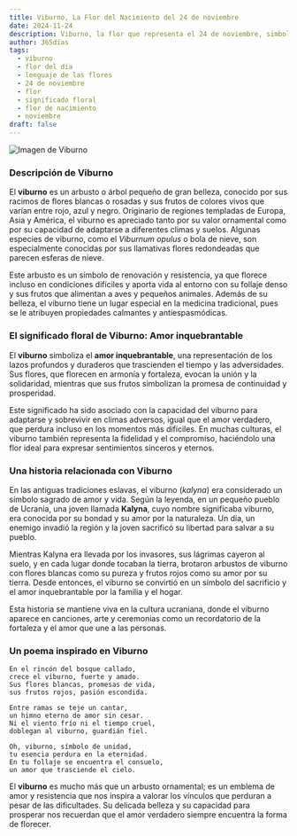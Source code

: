 ```yaml
---
title: Viburno, La Flor del Nacimiento del 24 de noviembre
date: 2024-11-24
description: Viburno, la flor que representa el 24 de noviembre, simboliza Amor inquebrantable. Descubre su fascinante historia, significado en el lenguaje de las flores y una poesía que celebra su belleza.
author: 365días
tags:
  - viburno
  - flor del día
  - lenguaje de las flores
  - 24 de noviembre
  - flor
  - significado floral
  - flor de nacimiento
  - noviembre
draft: false
---
```



![Imagen de Viburno](https://cdn.pixabay.com/photo/2019/05/19/21/28/viburnum-4215322_1280.jpg#center)


### Descripción de Viburno

El **viburno** es un arbusto o árbol pequeño de gran belleza, conocido por sus racimos de flores blancas o rosadas y sus frutos de colores vivos que varían entre rojo, azul y negro. Originario de regiones templadas de Europa, Asia y América, el viburno es apreciado tanto por su valor ornamental como por su capacidad de adaptarse a diferentes climas y suelos. Algunas especies de viburno, como el _Viburnum opulus_ o bola de nieve, son especialmente conocidas por sus llamativas flores redondeadas que parecen esferas de nieve.

Este arbusto es un símbolo de renovación y resistencia, ya que florece incluso en condiciones difíciles y aporta vida al entorno con su follaje denso y sus frutos que alimentan a aves y pequeños animales. Además de su belleza, el viburno tiene un lugar especial en la medicina tradicional, pues se le atribuyen propiedades calmantes y antiespasmódicas.

### El significado floral de Viburno: Amor inquebrantable

El **viburno** simboliza el **amor inquebrantable**, una representación de los lazos profundos y duraderos que trascienden el tiempo y las adversidades. Sus flores, que florecen en armonía y fortaleza, evocan la unión y la solidaridad, mientras que sus frutos simbolizan la promesa de continuidad y prosperidad.

Este significado ha sido asociado con la capacidad del viburno para adaptarse y sobrevivir en climas adversos, igual que el amor verdadero, que perdura incluso en los momentos más difíciles. En muchas culturas, el viburno también representa la fidelidad y el compromiso, haciéndolo una flor ideal para expresar sentimientos sinceros y eternos.

### Una historia relacionada con Viburno

En las antiguas tradiciones eslavas, el viburno (_kalyna_) era considerado un símbolo sagrado de amor y vida. Según la leyenda, en un pequeño pueblo de Ucrania, una joven llamada **Kalyna**, cuyo nombre significaba viburno, era conocida por su bondad y su amor por la naturaleza. Un día, un enemigo invadió la región y la joven sacrificó su libertad para salvar a su pueblo.

Mientras Kalyna era llevada por los invasores, sus lágrimas cayeron al suelo, y en cada lugar donde tocaban la tierra, brotaron arbustos de viburno con flores blancas como su pureza y frutos rojos como su amor por su tierra. Desde entonces, el viburno se convirtió en un símbolo del sacrificio y el amor inquebrantable por la familia y el hogar.

Esta historia se mantiene viva en la cultura ucraniana, donde el viburno aparece en canciones, arte y ceremonias como un recordatorio de la fortaleza y el amor que une a las personas.

### Un poema inspirado en Viburno

```
En el rincón del bosque callado,  
crece el viburno, fuerte y amado.  
Sus flores blancas, promesas de vida,  
sus frutos rojos, pasión escondida.

Entre ramas se teje un cantar,  
un himno eterno de amor sin cesar.  
Ni el viento frío ni el tiempo cruel,  
doblegan al viburno, guardián fiel.

Oh, viburno, símbolo de unidad,  
tu esencia perdura en la eternidad.  
En tu follaje se encuentra el consuelo,  
un amor que trasciende el cielo.
```

El **viburno** es mucho más que un arbusto ornamental; es un emblema de amor y resistencia que nos inspira a valorar los vínculos que perduran a pesar de las dificultades. Su delicada belleza y su capacidad para prosperar nos recuerdan que el amor verdadero siempre encuentra la forma de florecer.

